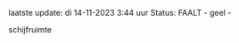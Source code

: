 laatste update: 
di 14-11-2023  3:44   uur 
Status: FAALT - geel - 
<div class="service Y">schijfruimte</div>